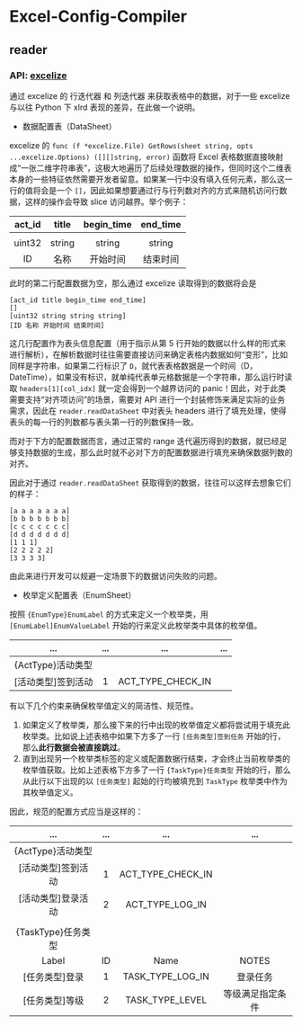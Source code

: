 # Excel-Config-Compiler

## reader

### API: [excelize](https://xuri.me/excelize/zh-hans/)

通过 excelize 的 行迭代器 和 列迭代器 来获取表格中的数据，对于一些 excelize 与以往 Python 下 xlrd 表现的差异，在此做一个说明。

- 数据配置表（DataSheet）

excelize 的 `func (f *excelize.File) GetRows(sheet string, opts ...excelize.Options) ([][]string, error)` 函数将 Excel 表格数据直接映射成“一张二维字符串表”，这极大地遍历了后续处理数据的操作，但同时这个二维表本身的一些特征依然需要开发者留意。如果某一行中没有填入任何元素，那么这一行的值将会是一个 `[]`，因此如果想要通过行与行列数对齐的方式来随机访问行数据，这样的操作会导致 slice 访问越界。举个例子：

| act\_id | title | begin\_time | end\_time |
| :-: | :-: | :-: | :-: |
| | | | |
| uint32 | string | string | string |
| ID | 名称 | 开始时间 | 结束时间 |

此时的第二行配置数据为空，那么通过 excelize 读取得到的数据将会是

```text
[act_id title begin_time end_time]
[]
[uint32 string string string]
[ID 名称 开始时间 结束时间]
```

这几行配置作为表头信息配置（用于指示从第 5 行开始的数据以什么样的形式来进行解析），在解析数据时往往需要直接访问来确定表格内数据如何“变形”，比如同样是字符串，如果第二行标识了 `D`，就代表表格数据是一个时间（D，DateTime），如果没有标识，就单纯代表单元格数据是一个字符串，那么运行时读取 `headers[1][col_idx]` 就一定会得到一个越界访问的 panic！因此，对于此类需要支持“对齐项访问”的场景，需要对 API 进行一个封装修饰来满足实际的业务需求，因此在 `reader.readDataSheet` 中对表头 headers 进行了填充处理，使得表头的每一行的列数都与表头第一行的列数保持一致。

而对于下方的配置数据而言，通过正常的 range 迭代遍历得到的数据，就已经足够支持数据的生成，那么此时就不必对下方的配置数据进行填充来确保数据列数的对齐。

因此对于通过 `reader.readDataSheet` 获取得到的数据，往往可以这样去想象它们的样子：

```text
[a a a a a a a]
[b b b b b b b]
[c c c c c c c]
[d d d d d d d]
[1 1 1]
[2 2 2 2 2]
[3 3 3 3]
```

由此来进行开发可以规避一定场景下的数据访问失败的问题。

- 枚举定义配置表（EnumSheet）

按照 `{EnumType}EnumLabel` 的方式来定义一个枚举类，用 `[EnumLabel]EnumValueLabel` 开始的行来定义此枚举类中具体的枚举值。

| ... | ... | ... | ... |
| :-: | :-: | :-: | :-: |
| {ActType}活动类型 | | |
| [活动类型]签到活动 | 1 | ACT\_TYPE\_CHECK\_IN |

有以下几个约束来确保枚举值定义的简洁性、规范性。

1. 如果定义了枚举类，那么接下来的行中出现的枚举值定义都将尝试用于填充此枚举类。比如说上述表格中如果下方多了一行 `[任务类型]签到任务` 开始的行，那么**此行数据会被直接跳过**。
2. 直到出现另一个枚举类标签的定义或配置数据行结束，才会终止当前枚举类的枚举值获取。比如上述表格下方多了一行 `{TaskType}任务类型` 开始的行，那么从此行以下出现的以 `[任务类型]` 起始的行均被填充到 `TaskType` 枚举类中作为其枚举值定义。

因此，规范的配置方式应当是这样的：

| ... | ... | ... | ... |
| :-: | :-: | :-: | :-: |
| {ActType}活动类型 | | | |
| [活动类型]签到活动 | 1 | ACT\_TYPE\_CHECK\_IN |
| [活动类型]登录活动 | 2 | ACT\_TYPE\_LOG\_IN |
| | | | |
| {TaskType}任务类型 | | | |
| Label | ID | Name | NOTES |
| [任务类型]登录 | 1 | TASK\_TYPE\_LOG\_IN | 登录任务 |
| [任务类型]等级 | 2 | TASK\_TYPE\_LEVEL | 等级满足指定条件 |
